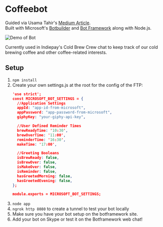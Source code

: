 Coffeebot
===
Guided via Usama Tahir's [Medium Article](https://medium.com/@AmJustSam/how-to-build-skype-bot-with-nodejs-ddec8372114c#.ohjeqbprd).  
Built with Microsoft's [Botbuilder](https://github.com/Microsoft/BotBuilder) and [Bot Framework](https://dev.botframework.com/) along with Node.js.

![Demo of Bot](https://github.com/ersgonzalo/Coffeebot-Skype/blob/master/Demo%20Image.PNG)

Currently used in Indiepay's Cold Brew Crew chat to keep track of our cold brewing coffee and other coffee-related interests.

Setup
-----
1. `npm install`
2. Create your own settings.js at the root for the config of the FTP:
	```json
	'use strict';
	const MICROSOFT_BOT_SETTINGS = {
	  //Application Settings
	  appId: "app-id-from-microsoft",
	  appPassword: "app-password-from-microsoft",
	  giphyKey: "your-giphy-api-key",

	  //User Defined Reminder Times
	  brewReadyTime: '10:30',
	  brewOverTime: '11:00',
	  reminderTime: '16:30',
	  makeTime: '17:00',

	  //Greeting Booleans
	  isBrewReady: false,
	  isBrewOver: false,
	  isMakeOver: false,
	  isReminder: false,
	  hasGreetedMorning: false,
	  hasGreetedEvening: false,
	};

	module.exports = MICROSOFT_BOT_SETTINGS;

	```
3. `node app`
4. `ngrok http 8080` to create a tunnel to test your bot locally
5. Make sure you have your bot setup on the botframework site.
6. Add your bot on Skype or test it on the Botframework web chat!
